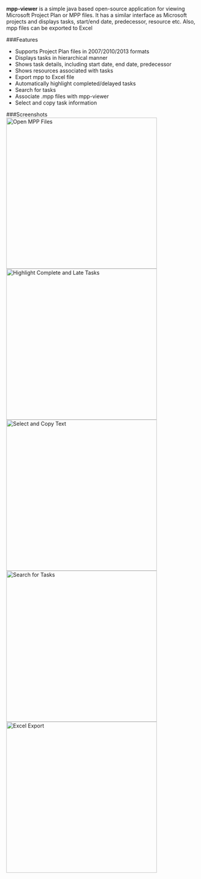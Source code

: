 **mpp-viewer** is a simple java based open-source application for viewing Microsoft Project Plan or MPP files. It has a similar interface as Microsoft projects and displays tasks, start/end date, predecessor, resource etc. Also, mpp files can be exported to Excel

<script async src="//pagead2.googlesyndication.com/pagead/js/adsbygoogle.js">
</script>
<ins class="adsbygoogle"
     style="display:block"
     data-ad-client="ca-pub-8085801308709739"
     data-ad-slot="2927028551"
     data-ad-format="auto"></ins>
<script>
(adsbygoogle = window.adsbygoogle || []).push({});
</script>

###Features

 * Supports Project Plan files in 2007/2010/2013 formats
 * Displays tasks in hierarchical manner
 * Shows task details, including start date, end date, predecessor
 * Shows resources associated with tasks
 * Export mpp to Excel file
 * Automatically highlight completed/delayed tasks
 * Search for tasks
 * Associate .mpp files with mpp-viewer
 * Select and copy task information

###Screenshots
<img alt="Open MPP Files" src="http://a.fsdn.com/con/app/proj/mpp-viewer/screenshots/Capture.PNG" width=400 title="Open MPP Files"/>
<img alt="Highlight Complete and Late Tasks" src="http://a.fsdn.com/con/app/proj/mpp-viewer/screenshots/mpp-viewer-highlight.PNG" width=400 title="Highlight Complete and Late Tasks"/>
<img alt="Select and Copy Text" src="http://a.fsdn.com/con/app/proj/mpp-viewer/screenshots/mpp-viewer%20copy.PNG" width=400 title="Select and Copy Text"/>
<img alt="Search for Tasks" src="http://a.fsdn.com/con/app/proj/mpp-viewer/screenshots/Search.PNG" width=400 title="Search for Tasks"/>
<img alt="Excel Export" src="http://a.fsdn.com/con/app/proj/mpp-viewer/screenshots/Excel%20export.PNG" width=400 title="Excel Export"/>
